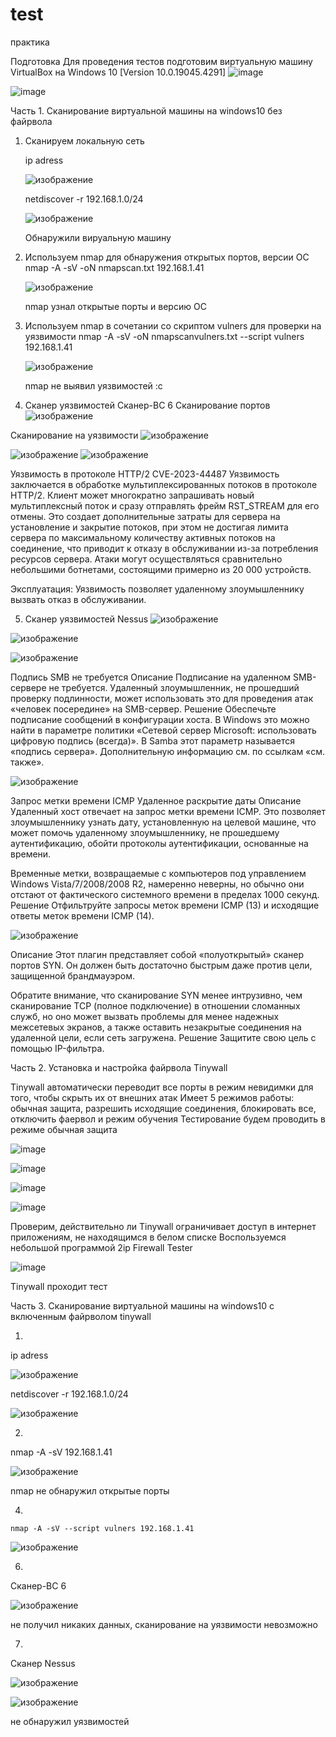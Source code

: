 # test
практика

Подготовка
   Для проведения тестов подготовим виртуальную машину VirtualBox на Windows 10 [Version 10.0.19045.4291]
   ![image](https://github.com/user-attachments/assets/32a5fd1d-b769-4284-8b78-272c2e5625e9)
   
   ![image](https://github.com/user-attachments/assets/5096d945-8df8-4b43-8864-996ee3b8e23e)

   

Часть 1. Сканирование виртуальной машины на windows10 без файрвола

1. Сканируем локальную сеть
 
   ip adress
   
   ![изображение](https://github.com/user-attachments/assets/b4efcfd6-c678-4af1-aa1b-3e4ee576b78e)

   netdiscover -r 192.168.1.0/24
   
   ![изображение](https://github.com/user-attachments/assets/2e5e2e9d-d0e8-4e04-8334-2e3382266336)

   Обнаружили вируальную машину
   
3. Используем nmap для обнаружения открытых портов, версии ОС
   nmap -A -sV -oN nmapscan.txt 192.168.1.41
   
   ![изображение](https://github.com/user-attachments/assets/42dab8ff-6ff5-439b-b63f-e793265275e2)

   nmap узнал открытые порты и версию ОС
   
4. Используем nmap в сочетании со скриптом vulners для проверки на уязвимости
   nmap -A -sV -oN nmapscanvulners.txt --script vulners 192.168.1.41

   ![изображение](https://github.com/user-attachments/assets/7f514cd4-36f8-4832-884e-709bce07b1a2)

   nmap не выявил уязвимостей :c
    

5. Сканер уязвимостей Сканер-ВС 6
   Сканирование портов
  ![изображение](https://github.com/user-attachments/assets/71c2beb0-9cf2-4431-88f5-f473d209cf0c)

  Сканирование на уязвимости
  ![изображение](https://github.com/user-attachments/assets/5f132123-38f9-40bb-8647-a865bb7fb13c)

  ![изображение](https://github.com/user-attachments/assets/ea2488b0-5d99-4074-ac01-aa29355b1cca)
  ![изображение](https://github.com/user-attachments/assets/385ffec2-aee3-4acd-b3be-cdf80c07835d)

Уязвимость в протоколе HTTP/2
CVE-2023-44487
Уязвимость заключается в обработке мультиплексированных потоков в протоколе HTTP/2. Клиент может многократно запрашивать новый мультиплексный поток и сразу отправлять фрейм RST_STREAM для его отмены. Это создает дополнительные затраты для сервера на установление и закрытие потоков, при этом не достигая лимита сервера по максимальному количеству активных потоков на соединение, что приводит к отказу в обслуживании из-за потребления ресурсов сервера. Атаки могут осуществляться сравнительно небольшими ботнетами, состоящими примерно из 20 000 устройств.

Эксплуатация:
Уязвимость позволяет удаленному злоумышленнику вызвать отказ в обслуживании.

5. Сканер уязвимостей Nessus
![изображение](https://github.com/user-attachments/assets/6c7f28a7-65cc-425a-8c95-f40f39cff102)

![изображение](https://github.com/user-attachments/assets/58e6ae1d-7c76-43cd-af74-389d3fe38cf7)


![изображение](https://github.com/user-attachments/assets/f99e7d8f-e52a-4578-855c-a10ae3737a2a)

Подпись SMB не требуется
Описание
Подписание на удаленном SMB-сервере не требуется. Удаленный злоумышленник, не прошедший проверку подлинности, может использовать это для проведения атак «человек посередине» на SMB-сервер.
Решение
Обеспечьте подписание сообщений в конфигурации хоста. В Windows это можно найти в параметре политики «Сетевой сервер Microsoft: использовать цифровую подпись (всегда)». В Samba этот параметр называется «подпись сервера». Дополнительную информацию см. по ссылкам «см. также».



![изображение](https://github.com/user-attachments/assets/9e5d3d45-e264-4762-9cf8-4827c0ffcc70)

Запрос метки времени ICMP Удаленное раскрытие даты
Описание
Удаленный хост отвечает на запрос метки времени ICMP. Это позволяет злоумышленнику узнать дату, установленную на целевой машине, что может помочь удаленному злоумышленнику, не прошедшему аутентификацию, обойти протоколы аутентификации, основанные на времени.

Временные метки, возвращаемые с компьютеров под управлением Windows Vista/7/2008/2008 R2, намеренно неверны, но обычно они отстают от фактического системного времени в пределах 1000 секунд.
Решение
Отфильтруйте запросы меток времени ICMP (13) и исходящие ответы меток времени ICMP (14).


![изображение](https://github.com/user-attachments/assets/eed43b7a-e564-4680-b687-3eecb8e2a135)

Описание
Этот плагин представляет собой «полуоткрытый» сканер портов SYN. Он должен быть достаточно быстрым даже против цели, защищенной брандмауэром.

Обратите внимание, что сканирование SYN менее интрузивно, чем сканирование TCP (полное подключение) в отношении сломанных служб, но оно может вызвать проблемы для менее надежных межсетевых экранов, а также оставить незакрытые соединения на удаленной цели, если сеть загружена.
Решение
Защитите свою цель с помощью IP-фильтра.



Часть 2. Установка и настройка файрвола Tinywall

Tinywall автоматически переводит все порты в режим невидимки для того, чтобы скрыть их от внешних атак
Имеет 5 режимов работы: обычная защита, разрешить исходящие соединения, блокировать все, отключить фаервол и режим обучения
Тестирование будем проводить в режиме обычная защита

![image](https://github.com/user-attachments/assets/c70d91fe-19cd-4665-8d70-bf974b291f9e)


![image](https://github.com/user-attachments/assets/5a4b3e7f-360e-4f57-a162-febfa358b453)


![image](https://github.com/user-attachments/assets/5ffe741f-fba6-4654-8f93-aad551e285e7)

![image](https://github.com/user-attachments/assets/f3934789-c65f-4fe3-8af6-a4d23507fc9f)

Проверим, действительно ли Tinywall ограничивает доступ в интернет приложениям, не находящимся в белом списке
Воспользуемся небольшой программой 2ip Firewall Tester

![image](https://github.com/user-attachments/assets/23795a2e-95bf-4822-b8bb-ccdb741d547b)

Tinywall проходит тест


Часть 3. Сканирование виртуальной машины на windows10 с включенным файрволом tinywall

1.

  ip adress
   
   ![изображение](https://github.com/user-attachments/assets/9ad49f83-1b5d-42a5-8cdc-bd8f31738d90)


   netdiscover -r 192.168.1.0/24 

   ![изображение](https://github.com/user-attachments/assets/4d040d1e-3f7a-4e5f-aec1-b60803307a98)


2.

   nmap -A -sV 192.168.1.41 


   ![изображение](https://github.com/user-attachments/assets/528028f9-469a-4ea0-aa27-5f642ebc2841)

   nmap не обнаружил открытые порты

4. 

    nmap -A -sV --script vulners 192.168.1.41

   
   ![изображение](https://github.com/user-attachments/assets/1b76bff0-8a5f-4808-b245-e2bc478ebe76)


6.

   Сканер-ВС 6
   
   ![изображение](https://github.com/user-attachments/assets/c68dbe13-1e2b-4e92-acac-52d9ef2b44b3)

   не получил никаких данных, сканирование на уязвимости невозможно

   
7.
   
   Сканер Nessus

   ![изображение](https://github.com/user-attachments/assets/51d47f7b-ecba-4a0b-bba4-d95d4fdb8fbb)

   ![изображение](https://github.com/user-attachments/assets/faacd5f9-cd63-40b0-a499-e87134aa0348)

   не обнаружил уязвимостей
